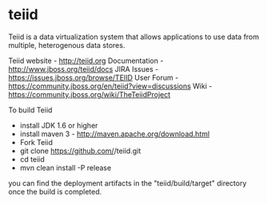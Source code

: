 teiid
=====

Teiid is a data virtualization system that allows applications to use data from multiple, heterogenous data stores.

Teiid website - http://teiid.org
Documentation - http://www.jboss.org/teiid/docs
JIRA Issues -  https://issues.jboss.org/browse/TEIID
User Forum - https://community.jboss.org/en/teiid?view=discussions
Wiki - https://community.jboss.org/wiki/TheTeiidProject

To build Teiid
- install JDK 1.6 or higher
- install maven 3 - http://maven.apache.org/download.html
- Fork Teiid
- git clone https://github.com/<yourname>/teiid.git
- cd teiid
- mvn clean install -P release

you can find the deployment artifacts in the "teiid/build/target" directory once the build is completed.

